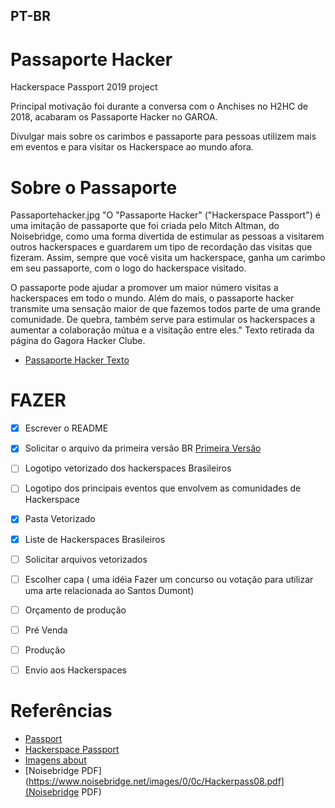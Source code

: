 ## PT-BR

# Passaporte Hacker
Hackerspace Passport 2019 project

Principal motivação foi durante a conversa com o Anchises no H2HC de 2018, acabaram os Passaporte Hacker no GAROA.

Divulgar mais sobre os carimbos e passaporte para pessoas utilizem mais em eventos e para visitar os Hackerspace ao mundo afora.

# Sobre o Passaporte
Passaportehacker.jpg
"O "Passaporte Hacker" ("Hackerspace Passport") é uma imitação de passaporte que foi criada pelo Mitch Altman, do Noisebridge, como uma forma divertida de estimular as pessoas a visitarem outros hackerspaces e guardarem um tipo de recordação das visitas que fizeram. Assim, sempre que você visita um hackerspace, ganha um carimbo em seu passaporte, com o logo do hackerspace visitado.

O passaporte pode ajudar a promover um maior número visitas a hackerspaces em todo o mundo. Além do mais, o passaporte hacker transmite uma sensação maior de que fazemos todos parte de uma grande comunidade. De quebra, também serve para estimular os hackerspaces a aumentar a colaboração mútua e a visitação entre eles."
Texto retirada da página do Gagora Hacker Clube. 
- [Passaporte Hacker Texto](https://garoa.net.br/wiki/Passaporte_Hacker)

# FAZER
- [x] Escrever o README
- [x] Solicitar o arquivo da primeira versão BR [Primeira Versão](https://www.slideshare.net/anchises/hacker-passport-brazil)
- [ ] Logotipo vetorizado dos hackerspaces Brasileiros
- [ ] Logotipo dos principais eventos que envolvem as comunidades de Hackerspace
- [x] Pasta Vetorizado
- [x] Liste de Hackerspaces Brasileiros
- [ ] Solicitar arquivos vetorizados
- [ ] Escolher capa ( uma idéia Fazer um concurso ou votação para utilizar uma arte relacionada ao Santos Dumont)
- [ ] Orçamento de produção
- [ ] Pré Venda
 -[ ] Produção
- [ ] Envio aos Hackerspaces


# Referências 
- [Passport](https://www.noisebridge.net/wiki/Passport)
- [Hackerspace Passport](https://www.seeedstudio.com/depot/hackerspace-passport-p-1027.html)
- [Imagens about](https://www.flickr.com/groups/1718510@N24/)
- [Noisebridge PDF](https://www.noisebridge.net/images/0/0c/Hackerpass08.pdf](Noisebridge PDF)
